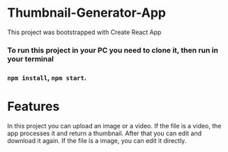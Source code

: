 # Thumbnail-Generator-App

This project was bootstrapped with Create React App

### To run this project in your PC you need to clone it, then run in your terminal
### `npm install`, `npm start`.


# Features

In this project you can upload an image or a video. If the file is a video, the app  processes it and return a thumbnail. After that you can edit and download it again.
If the file is a image, you can edit it directly.

